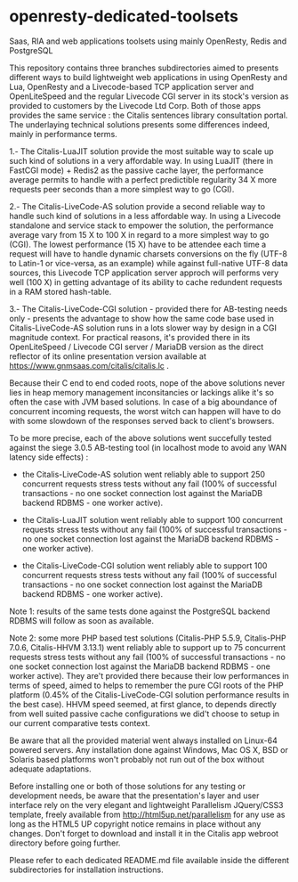 # openresty-dedicated-toolsets
Saas, RIA and web applications toolsets using mainly OpenResty, Redis and PostgreSQL

This repository contains three branches subdirectories aimed to presents different ways to build lightweight web applications in using OpenResty and Lua, OpenResty and a Livecode-based TCP application server and OpenLiteSpeed and the regular Livecode CGI server in its stock's version as provided to customers by the Livecode Ltd Corp. Both of those apps provides the same service : the Citalis sentences library consultation portal. The underlaying technical solutions presents some differences indeed, mainly in performance terms.

1.- The Citalis-LuaJIT solution provide the most suitable way to scale up such kind of solutions in a very affordable way. In using LuaJIT (there in FastCGI mode) + Redis2 as the passive cache layer, the performance average permits to handle with a perfect predictible regularity 34 X more requests peer seconds than a more simplest way to go (CGI).

2.- The Citalis-LiveCode-AS solution provide a second reliable way to handle such kind of solutions in a less affordable way. In using a Livecode standalone and service stack to empower the solution, the performance average vary from 15 X to 100 X in regard to a more simplest way to go (CGI). The lowest performance (15 X) have to be attendee each time a request will have to handle dynamic charsets conversions on the fly (UTF-8 to Latin-1 or vice-versa, as an example) while against full-native UTF-8 data sources, this Livecode TCP application server approch will performs very well (100 X) in getting advantage of its ability to cache redundent requests in a RAM stored hash-table.

3.- The Citalis-LiveCode-CGI solution - provided there for AB-testing needs only - presents the advantage to show how the same code base used in Citalis-LiveCode-AS solution runs in a lots slower way by design in a CGI magnitude context. For practical reasons, it's provided there in its OpenLiteSpeed / Livecode CGI server / MariaDB version as the direct reflector of its online presentation version available at https://www.gnmsaas.com/citalis/citalis.lc .

Because their C end to end coded roots, nope of the above solutions never lies in heap memory management inconsitancies or lackings alike it's so often the case with JVM based solutions. In case of a big aboundance of concurrent incoming requests, the worst witch can happen will have to do with some slowdown of the responses served back to client's browsers. 

To be more precise, each of the above solutions went succefully tested against the siege 3.0.5 AB-testing tool (in localhost mode to avoid any WAN latency side effects) :

- the Citalis-LiveCode-AS solution went reliably able to support 250 concurrent requests stress tests without any fail (100% of successful transactions - no one socket connection lost against the MariaDB backend RDBMS - one worker active).

- the Citalis-LuaJIT solution went reliably able to support 100 concurrent requests stress tests without any fail (100% of successful transactions - no one socket connection lost against the MariaDB backend RDBMS - one worker active).

- the Citalis-LiveCode-CGI solution went reliably able to support 100 concurrent requests stress tests without any fail (100% of successful transactions - no one socket connection lost against the MariaDB backend RDBMS - one worker active).

Note 1: results of the same tests done against the PostgreSQL backend RDBMS will follow as soon as available.

Note 2: some more PHP based test solutions (Citalis-PHP 5.5.9, Citalis-PHP 7.0.6, Citalis-HHVM 3.13.1) went reliably able to support up to 75 concurrent requests stress tests without any fail (100% of successful transactions - no one socket connection lost against the MariaDB backend RDBMS - one worker active). They are't provided there because their low performances in terms of speed, aimed to helps to remember the pure CGI roots of the PHP platform (0.45% of the Citalis-LiveCode-CGI solution performance results in the best case). HHVM speed seemed, at first glance, to depends directly from well suited passive cache configurations we did't choose to setup in our current comparative tests context.

Be aware that all the provided material went always installed on Linux-64 powered servers. Any installation done against Windows, Mac OS X, BSD or Solaris based platforms won't probably not run out of the box without adequate adaptations.

Before installing one or both of those solutions for any testing or development needs, be aware that the presentation's layer and user interface rely on the very elegant and lightweight Parallelism JQuery/CSS3 template, freely available from http://html5up.net/parallelism for any use as long as the HTML5 UP copyright notice remains in place without any changes. Don't forget to download and install it in the Citalis app webroot directory before going further.

Please refer to each dedicated README.md file available inside the different subdirectories for installation instructions.
